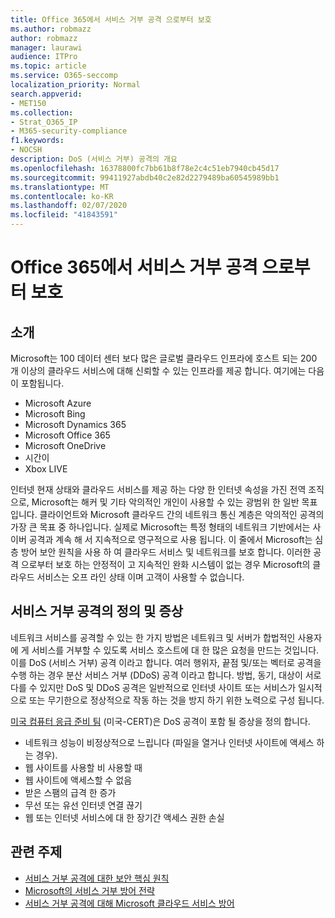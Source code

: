 ```yaml
---
title: Office 365에서 서비스 거부 공격 으로부터 보호
ms.author: robmazz
author: robmazz
manager: laurawi
audience: ITPro
ms.topic: article
ms.service: O365-seccomp
localization_priority: Normal
search.appverid:
- MET150
ms.collection:
- Strat_O365_IP
- M365-security-compliance
f1.keywords:
- NOCSH
description: DoS (서비스 거부) 공격의 개요
ms.openlocfilehash: 16378800fc7bb61b8f78e2c4c51eb7940cb45d17
ms.sourcegitcommit: 99411927abdb40c2e82d2279489ba60545989bb1
ms.translationtype: MT
ms.contentlocale: ko-KR
ms.lasthandoff: 02/07/2020
ms.locfileid: "41843591"
---
```

# <a name="defend-against-denial-of-service-attacks-in-office-365"></a>Office 365에서 서비스 거부 공격 으로부터 보호

## <a name="introduction"></a>소개

Microsoft는 100 데이터 센터 보다 많은 글로벌 클라우드 인프라에 호스트 되는 200 개 이상의 클라우드 서비스에 대해 신뢰할 수 있는 인프라를 제공 합니다. 여기에는 다음이 포함됩니다.

- Microsoft Azure
- Microsoft Bing
- Microsoft Dynamics 365
- Microsoft Office 365
- Microsoft OneDrive
- 시간이
- Xbox LIVE

인터넷 현재 상태와 클라우드 서비스를 제공 하는 다양 한 인터넷 속성을 가진 전역 조직으로, Microsoft는 해커 및 기타 악의적인 개인이 사용할 수 있는 광범위 한 일반 목표입니다. 클라이언트와 Microsoft 클라우드 간의 네트워크 통신 계층은 악의적인 공격의 가장 큰 목표 중 하나입니다. 실제로 Microsoft는 특정 형태의 네트워크 기반에서는 사이버 공격과 계속 해 서 지속적으로 영구적으로 사용 됩니다. 이 줄에서 Microsoft는 심층 방어 보안 원칙을 사용 하 여 클라우드 서비스 및 네트워크를 보호 합니다. 이러한 공격 으로부터 보호 하는 안정적이 고 지속적인 완화 시스템이 없는 경우 Microsoft의 클라우드 서비스는 오프 라인 상태 이며 고객이 사용할 수 없습니다.

## <a name="definition-and-symptoms-of-denial-of-service-attacks"></a>서비스 거부 공격의 정의 및 증상

네트워크 서비스를 공격할 수 있는 한 가지 방법은 네트워크 및 서버가 합법적인 사용자에 게 서비스를 거부할 수 있도록 서비스 호스트에 대 한 많은 요청을 만드는 것입니다. 이를 DoS (서비스 거부) 공격 이라고 합니다. 여러 행위자, 끝점 및/또는 벡터로 공격을 수행 하는 경우 분산 서비스 거부 (DDoS) 공격 이라고 합니다. 방법, 동기, 대상이 서로 다를 수 있지만 DoS 및 DDoS 공격은 일반적으로 인터넷 사이트 또는 서비스가 일시적으로 또는 무기한으로 정상적으로 작동 하는 것을 방지 하기 위한 노력으로 구성 됩니다.

[미국 컴퓨터 응급 준비 팀](https://www.us-cert.gov/) (미국-CERT)은 DoS 공격이 포함 될 증상을 정의 합니다.

- 네트워크 성능이 비정상적으로 느립니다 (파일을 열거나 인터넷 사이트에 액세스 하는 경우).
- 웹 사이트를 사용할 비 사용할 때
- 웹 사이트에 액세스할 수 없음
- 받은 스팸의 급격 한 증가
- 무선 또는 유선 인터넷 연결 끊기
- 웹 또는 인터넷 서비스에 대 한 장기간 액세스 권한 손실

## <a name="related-topics"></a>관련 주제

- [서비스 거부 공격에 대한 보안 핵심 원칙](office-365-core-principles-of-defense-against-dos-attacks.md)
- [Microsoft의 서비스 거부 방어 전략](office-365-microsoft-dos-defense-strategy.md)
- [서비스 거부 공격에 대해 Microsoft 클라우드 서비스 방어](office-365-defending-cloud-services-against-dos-attacks.md)
